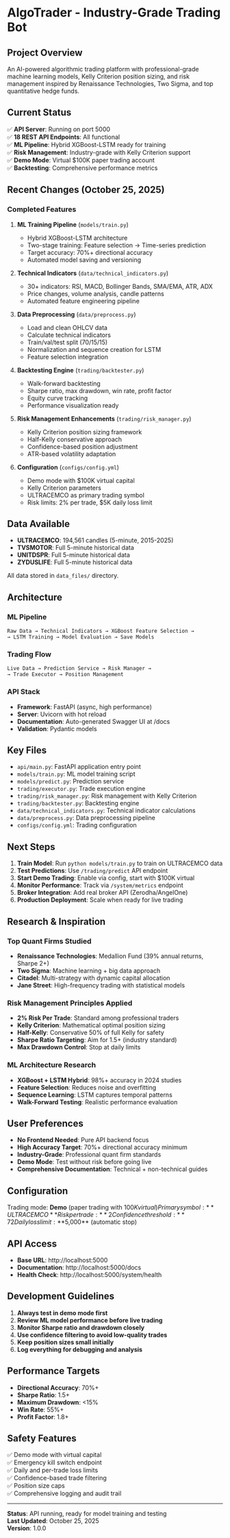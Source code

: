# AlgoTrader - Industry-Grade Trading Bot

## Project Overview

An AI-powered algorithmic trading platform with professional-grade machine learning models, Kelly Criterion position sizing, and risk management inspired by Renaissance Technologies, Two Sigma, and top quantitative hedge funds.

## Current Status

✅ **API Server**: Running on port 5000  
✅ **18 REST API Endpoints**: All functional  
✅ **ML Pipeline**: Hybrid XGBoost-LSTM ready for training  
✅ **Risk Management**: Industry-grade with Kelly Criterion support  
✅ **Demo Mode**: Virtual $100K paper trading account  
✅ **Backtesting**: Comprehensive performance metrics  

## Recent Changes (October 25, 2025)

### Completed Features

1. **ML Training Pipeline** (`models/train.py`)
   - Hybrid XGBoost-LSTM architecture
   - Two-stage training: Feature selection → Time-series prediction
   - Target accuracy: 70%+ directional accuracy
   - Automated model saving and versioning

2. **Technical Indicators** (`data/technical_indicators.py`)
   - 30+ indicators: RSI, MACD, Bollinger Bands, SMA/EMA, ATR, ADX
   - Price changes, volume analysis, candle patterns
   - Automated feature engineering pipeline

3. **Data Preprocessing** (`data/preprocess.py`)
   - Load and clean OHLCV data
   - Calculate technical indicators
   - Train/val/test split (70/15/15)
   - Normalization and sequence creation for LSTM
   - Feature selection integration

4. **Backtesting Engine** (`trading/backtester.py`)
   - Walk-forward backtesting
   - Sharpe ratio, max drawdown, win rate, profit factor
   - Equity curve tracking
   - Performance visualization ready

5. **Risk Management Enhancements** (`trading/risk_manager.py`)
   - Kelly Criterion position sizing framework
   - Half-Kelly conservative approach
   - Confidence-based position adjustment
   - ATR-based volatility adaptation

6. **Configuration** (`configs/config.yml`)
   - Demo mode with $100K virtual capital
   - Kelly Criterion parameters
   - ULTRACEMCO as primary trading symbol
   - Risk limits: 2% per trade, $5K daily loss limit

## Data Available

- **ULTRACEMCO**: 194,561 candles (5-minute, 2015-2025)
- **TVSMOTOR**: Full 5-minute historical data
- **UNITDSPR**: Full 5-minute historical data  
- **ZYDUSLIFE**: Full 5-minute historical data

All data stored in `data_files/` directory.

## Architecture

### ML Pipeline
```
Raw Data → Technical Indicators → XGBoost Feature Selection → 
→ LSTM Training → Model Evaluation → Save Models
```

### Trading Flow
```
Live Data → Prediction Service → Risk Manager → 
→ Trade Executor → Position Management
```

### API Stack
- **Framework**: FastAPI (async, high performance)
- **Server**: Uvicorn with hot reload
- **Documentation**: Auto-generated Swagger UI at /docs
- **Validation**: Pydantic models

## Key Files

- `api/main.py`: FastAPI application entry point
- `models/train.py`: ML model training script  
- `models/predict.py`: Prediction service
- `trading/executor.py`: Trade execution engine
- `trading/risk_manager.py`: Risk management with Kelly Criterion
- `trading/backtester.py`: Backtesting engine
- `data/technical_indicators.py`: Technical indicator calculations
- `data/preprocess.py`: Data preprocessing pipeline
- `configs/config.yml`: Trading configuration

## Next Steps

1. **Train Model**: Run `python models/train.py` to train on ULTRACEMCO data
2. **Test Predictions**: Use `/trading/predict` API endpoint
3. **Start Demo Trading**: Enable via config, start with $100K virtual
4. **Monitor Performance**: Track via `/system/metrics` endpoint
5. **Broker Integration**: Add real broker API (Zerodha/AngelOne)
6. **Production Deployment**: Scale when ready for live trading

## Research & Inspiration

### Top Quant Firms Studied
- **Renaissance Technologies**: Medallion Fund (39% annual returns, Sharpe 2+)
- **Two Sigma**: Machine learning + big data approach
- **Citadel**: Multi-strategy with dynamic capital allocation
- **Jane Street**: High-frequency trading with statistical models

### Risk Management Principles Applied
- **2% Risk Per Trade**: Standard among professional traders
- **Kelly Criterion**: Mathematical optimal position sizing
- **Half-Kelly**: Conservative 50% of full Kelly for safety
- **Sharpe Ratio Targeting**: Aim for 1.5+ (industry standard)
- **Max Drawdown Control**: Stop at daily limits

### ML Architecture Research
- **XGBoost + LSTM Hybrid**: 98%+ accuracy in 2024 studies
- **Feature Selection**: Reduces noise and overfitting
- **Sequence Learning**: LSTM captures temporal patterns
- **Walk-Forward Testing**: Realistic performance evaluation

## User Preferences

- **No Frontend Needed**: Pure API backend focus
- **High Accuracy Target**: 70%+ directional accuracy minimum
- **Industry-Grade**: Professional quant firm standards
- **Demo Mode**: Test without risk before going live
- **Comprehensive Documentation**: Technical + non-technical guides

## Configuration

Trading mode: **Demo** (paper trading with $100K virtual)  
Primary symbol: **ULTRACEMCO**  
Risk per trade: **2% of capital**  
Confidence threshold: **72%** (only trade high-quality signals)  
Daily loss limit: **$5,000** (automatic stop)  

## API Access

- **Base URL**: http://localhost:5000
- **Documentation**: http://localhost:5000/docs
- **Health Check**: http://localhost:5000/system/health

## Development Guidelines

1. **Always test in demo mode first**
2. **Review ML model performance before live trading**
3. **Monitor Sharpe ratio and drawdown closely**
4. **Use confidence filtering to avoid low-quality trades**
5. **Keep position sizes small initially**
6. **Log everything for debugging and analysis**

## Performance Targets

- **Directional Accuracy**: 70%+
- **Sharpe Ratio**: 1.5+
- **Maximum Drawdown**: <15%
- **Win Rate**: 55%+
- **Profit Factor**: 1.8+

## Safety Features

✅ Demo mode with virtual capital  
✅ Emergency kill switch endpoint  
✅ Daily and per-trade loss limits  
✅ Confidence-based trade filtering  
✅ Position size caps  
✅ Comprehensive logging and audit trail  

---

**Status**: API running, ready for model training and testing  
**Last Updated**: October 25, 2025  
**Version**: 1.0.0
